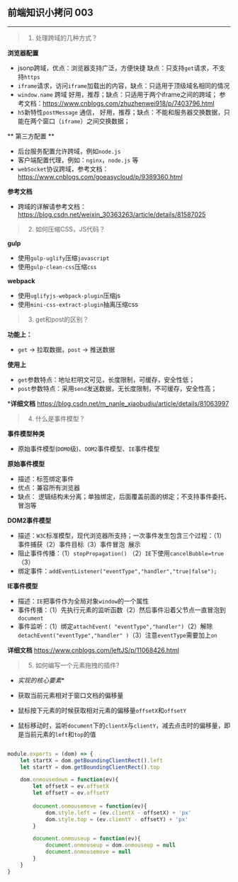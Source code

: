 ## 前端知识小拷问 003
---
>1. 处理跨域的几种方式？

**浏览器配置**

* jsonp跨域，优点：浏览器支持广泛，方便快捷 缺点：只支持`get`请求，不支持`https`
* `iframe`请求，访问`iframe`加载出的内容，缺点：只适用于顶级域名相同的情况
* `window.name` 跨域 好用，推荐；缺点：只适用于两个iframe之间的跨域； 参考文档：https://www.cnblogs.com/zhuzhenwei918/p/7403796.html
* `h5`新特性`postMessage` 通信， 好用，推荐；缺点：不能和服务器交换数据，只能在两个窗口（`iframe`）之间交换数据；

** 第三方配置 **

* 后台服务配置允许跨域，例如`node.js`
* 客户端配置代理，例如：`nginx`，`node.js` 等
* `webSocket`协议跨域，参考文档：https://www.cnblogs.com/goeasycloud/p/9389360.html

**参考文档**

* 跨域的详解请参考文档：https://blog.csdn.net/weixin_30363263/article/details/81587025


> 2. 如何压缩CSS，JS代码？

**gulp**

* 使用`gulp-uglify`压缩`javascript`
* 使用`gulp-clean-css`压缩`css`

**webpack**

* 使用`uglifyjs-webpack-plugin`压缩js
* 使用`mini-css-extract-plugin`抽离压缩css


> 3. get和post的区别？

**功能上：**
* `get` -> 拉取数据，`post`  -> 推送数据

**使用上**
* `get`参数特点：地址栏明文可见，长度限制，可缓存，安全性低；
* `post`参数特点：采用`send`发送数据，无长度限制，不可缓存，安全性高；

***详细文档**
https://blog.csdn.net/m_nanle_xiaobudiu/article/details/81063997

> 4. 什么是事件模型？

**事件模型种类**

* 原始事件模型(`DOM0`级)、`DOM2`事件模型、`IE`事件模型

**原始事件模型**

* 描述：标签绑定事件
* 优点：兼容所有浏览器
* 缺点： 逻辑结构未分离；单独绑定，后面覆盖前面的绑定；不支持事件委托、冒泡等

**DOM2事件模型**

* 描述：`W3C`标准模型，现代浏览器所支持；一次事件发生包含三个过程：（1）事件捕获（2）事件目标（3）事件冒泡
![]() 展示
* 阻止事件传播：（1）`stopPropagation()` （2）`IE`下使用`cancelBubble=true`（3）
* 绑定事件：`addEventListener("eventType","handler","true|false");`

**IE事件模型**

* 描述：`IE`把事件作为全局对象`window`的一个属性
* 事件传播：（1）先执行元素的监听函数（2）然后事件沿着父节点一直冒泡到`document`
* 事件监听：（1）绑定`attachEvent( "eventType","handler")`（2）解除`detachEvent("eventType","handler" )`（3）注意`eventType`需要加上`on`

**详细文档**
https://www.cnblogs.com/leftJS/p/11068426.html

> 5. 如何编写一个元素拖拽的插件?

* *实现的核心要素**

* 获取当前元素相对于窗口文档的偏移量
* 鼠标按下元素的时候获取相对元素的偏移量`offsetX`和`offsetY`
* 鼠标移动时，监听`document`下的`clientX`与`clientY`，减去点击时的偏移量，即是当前元素的`left`和`top`的值

```js

module.exports = (dom) => {
    let startX = dom.getBoundingClientRect().left
    let startY = dom.getBoundingClientRect().top

    dom.onmousedown = function(ev){
        let offsetX = ev.offsetX
        let offsetY = ev.offsetY
        
        document.onmousemove = function(ev){
            dom.style.left = (ev.clientX - offsetX) + 'px'
            dom.style.top = (ev.clientY - offsetY) + 'px'
        }

        document.onmouseup = function(ev){
            document.onmouseup = dom.onmouseup = null
            document.onmousemove = null
        }
    }
}

```

